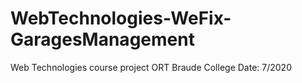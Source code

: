 # WebTechnologies-WeFix-GaragesManagement
Web Technologies course project ORT Braude College Date: 7/2020
